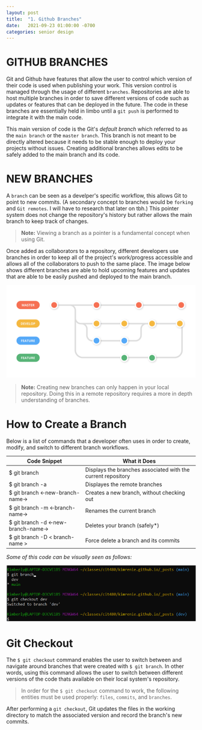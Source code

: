 ```yaml
---
layout: post
title:  "1. Github Branches"
date:   2021-09-23 01:00:00 -0700
categories: senior design
---
```

<html><head><link rel="stylesheet" type="text/css" href="./style2.css"></head></html>

#  GITHUB BRANCHES

Git and Github have features that allow the user to control which version of their code is used when publishing your work. This version control is managed through the usage of different `branches`. Repositories are able to host multiple branches in order to save different versions of code such as updates or features that can be deployed in the future. The code in these branches are essentially held in limbo until a `git push` is performed to integrate it with the main code. 

This main version of code is the Git's *default branch* which referred to as the `main branch` or the `master branch`. This branch is not meant to be directly altered because it needs to be stable enough to deploy your projects without issues. Creating additional branches allows edits to be safely added to the main branch and its code. 

# NEW BRANCHES

A `branch` can be seen as a develper's specific workflow, this allows Git to point to new commits. (A secondary concept to branches would be `forking` and `Git remotes`. I will have to research that later on tbh.) This pointer system does not change the repository's history but rather allows the main branch to keep track of changes. 
> **Note:** Viewing a branch as a pointer is a fundamental concept when using Git.

Once added as collaborators to a repository, different developers use branches in order to keep all of the project's work/progress accessible and allows all of the collaborators to push to the same place. The image below shows different branches are able to hold upcoming features and updates that are able to be easily pushed and deployed to the main branch.

![a Github branch workflow](/images/branch-workflow.png)

>**Note:** Creating new branches can only happen in your local repository. Doing this in a remote repository requires a more in depth understanding of branches. 

# How to Create a Branch

Below is a list of commands that a developer often uses in order to create, modify, and switch to different branch workflows.

| Code Snippet | What it Does | 
| --- | --- |
| $ git branch | Displays the branches associated with the current repository |
| $ git branch -a | Displayes the remote branches |
| $ git branch <-new-branch-name-> | Creates a new branch, without checking out|
| $ git branch -m <-branch-name-> | Renames the current branch |
| $ git branch -d <-new-branch-name-> | Deletes your branch (safely*) |
| $ git branch -D < branch-name > | Force delete a branch and its commits |

*Some of this code can be visually seen as follows:* 

![terminal view of above commands](/images/branch-checkout.png)

# Git Checkout

The `$ git checkout` command enables the user to switch between and navigate around branches that were created with `$ git branch`. In other words, using this command allows the user to switch between different versions of the code thats available on their local system's repository.

> In order for the `$ git checkout` command to work, the following entities must be used properly: `files`, `commits`, and `branches`.

After performing a `git checkout`, Git updates the files in the working directory to match the associated version and record the branch's new commits.


